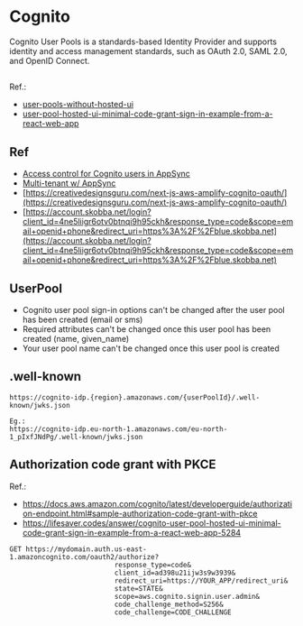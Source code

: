 # Cognito

Cognito User Pools is a standards-based Identity Provider and supports identity and access management standards, such as OAuth 2.0, SAML 2.0, and OpenID Connect.

## 
Ref.:
* [user-pools-without-hosted-ui](https://lifesaver.codes/answer/identity-providers-authentication-against-user-pools-without-hosted-ui)
* [user-pool-hosted-ui-minimal-code-grant-sign-in-example-from-a-react-web-app](https://lifesaver.codes/answer/cognito-user-pool-hosted-ui-minimal-code-grant-sign-in-example-from-a-react-web-app-5284)

## Ref
* [Access control for Cognito users in AppSync](https://advancedweb.hu/how-to-use-cognito-with-appsync/)
* [Multi-tenant w/ AppSync](https://theburningmonk.com/2021/03/how-to-secure-multi-tenant-applications-with-appsync-and-cognito/)
* [https://creativedesignsguru.com/next-js-aws-amplify-cognito-oauth/](https://creativedesignsguru.com/next-js-aws-amplify-cognito-oauth/)
* [https://account.skobba.net/login?client_id=4ne5liigr6otv0btnqi9h95ckh&response_type=code&scope=email+openid+phone&redirect_uri=https%3A%2F%2Fblue.skobba.net](https://account.skobba.net/login?client_id=4ne5liigr6otv0btnqi9h95ckh&response_type=code&scope=email+openid+phone&redirect_uri=https%3A%2F%2Fblue.skobba.net)

## UserPool
* Cognito user pool sign-in options can't be changed after the user pool has been created (email or sms)
* Required attributes can't be changed once this user pool has been created (name, given_name)
* Your user pool name can't be changed once this user pool is created

## .well-known
```
https://cognito-idp.{region}.amazonaws.com/{userPoolId}/.well-known/jwks.json

Eg.:
https://cognito-idp.eu-north-1.amazonaws.com/eu-north-1_pIxfJNdPg/.well-known/jwks.json
```

## Authorization code grant with PKCE
Ref.: 
* https://docs.aws.amazon.com/cognito/latest/developerguide/authorization-endpoint.html#sample-authorization-code-grant-with-pkce
* https://lifesaver.codes/answer/cognito-user-pool-hosted-ui-minimal-code-grant-sign-in-example-from-a-react-web-app-5284

```
GET https://mydomain.auth.us-east-1.amazoncognito.com/oauth2/authorize?
                          response_type=code&
                          client_id=ad398u21ijw3s9w3939&
                          redirect_uri=https://YOUR_APP/redirect_uri&
                          state=STATE&
                          scope=aws.cognito.signin.user.admin&
                          code_challenge_method=S256&
                          code_challenge=CODE_CHALLENGE
```
